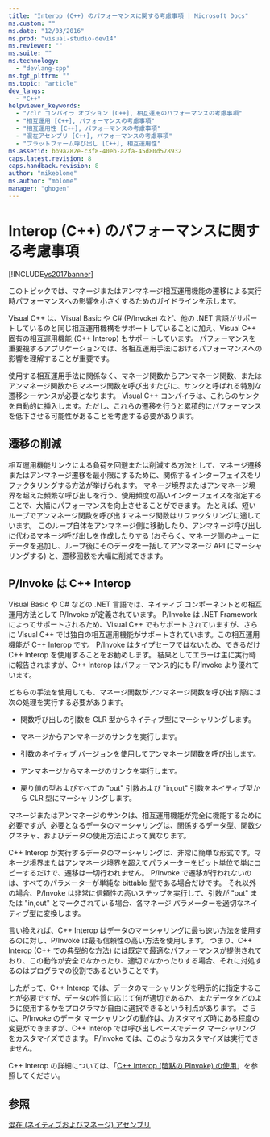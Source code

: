 ```yaml
---
title: "Interop (C++) のパフォーマンスに関する考慮事項 | Microsoft Docs"
ms.custom: ""
ms.date: "12/03/2016"
ms.prod: "visual-studio-dev14"
ms.reviewer: ""
ms.suite: ""
ms.technology: 
  - "devlang-cpp"
ms.tgt_pltfrm: ""
ms.topic: "article"
dev_langs: 
  - "C++"
helpviewer_keywords: 
  - "/clr コンパイラ オプション [C++], 相互運用のパフォーマンスの考慮事項"
  - "相互運用 [C++], パフォーマンスの考慮事項"
  - "相互運用性 [C++], パフォーマンスの考慮事項"
  - "混在アセンブリ [C++], パフォーマンスの考慮事項"
  - "プラットフォーム呼び出し [C++], 相互運用性"
ms.assetid: bb9a282e-c3f8-40eb-a2fa-45d80d578932
caps.latest.revision: 8
caps.handback.revision: 8
author: "mikeblome"
ms.author: "mblome"
manager: "ghogen"
---
```

# Interop (C++) のパフォーマンスに関する考慮事項
[!INCLUDE[vs2017banner](../assembler/inline/includes/vs2017banner.md)]

このトピックでは、マネージまたはアンマネージ相互運用機能の遷移による実行時パフォーマンスへの影響を小さくするためのガイドラインを示します。  
  
 Visual C\+\+ は、Visual Basic や C\# \(P\/Invoke\) など、他の .NET 言語がサポートしているのと同じ相互運用機構をサポートしていることに加え、Visual C\+\+ 固有の相互運用機能 \(C\+\+ Interop\) もサポートしています。  パフォーマンスを重要視するアプリケーションでは、各相互運用手法におけるパフォーマンスへの影響を理解することが重要です。  
  
 使用する相互運用手法に関係なく、マネージ関数からアンマネージ関数、またはアンマネージ関数からマネージ関数を呼び出すたびに、サンクと呼ばれる特別な遷移シーケンスが必要となります。  Visual C\+\+ コンパイラは、これらのサンクを自動的に挿入します。ただし、これらの遷移を行うと累積的にパフォーマンスを低下させる可能性があることを考慮する必要があります。  
  
## 遷移の削減  
 相互運用機能サンクによる負荷を回避または削減する方法として、マネージ遷移またはアンマネージ遷移を最小限にするために、関係するインターフェイスをリファクタリングする方法が挙げられます。  マネージ境界またはアンマネージ境界を超えた頻繁な呼び出しを行う、使用頻度の高いインターフェイスを指定することで、大幅にパフォーマンスを向上させることができます。  たとえば、短いループでアンマネージ関数を呼び出すマネージ関数はリファクタリングに適しています。  このループ自体をアンマネージ側に移動したり、アンマネージ呼び出しに代わるマネージ呼び出しを作成したりする \(おそらく、マネージ側のキューにデータを追加し、ループ後にそのデータを一括してアンマネージ API にマーシャリングする\) と、遷移回数を大幅に削減できます。  
  
## P\/Invoke は C\+\+ Interop  
 Visual Basic や C\# などの .NET 言語では、ネイティブ コンポーネントとの相互運用方法として P\/Invoke が定義されています。  P\/Invoke は .NET Framework によってサポートされるため、Visual C\+\+ でもサポートされていますが、さらに Visual C\+\+ では独自の相互運用機能がサポートされています。この相互運用機能が C\+\+ Interop です。  P\/Invoke はタイプセーフではないため、できるだけ C\+\+ Interop を使用することをお勧めします。  結果としてエラーは主に実行時に報告されますが、C\+\+ Interop はパフォーマンス的にも P\/Invoke より優れています。  
  
 どちらの手法を使用しても、マネージ関数がアンマネージ関数を呼び出す際には次の処理を実行する必要があります。  
  
-   関数呼び出しの引数を CLR 型からネイティブ型にマーシャリングします。  
  
-   マネージからアンマネージのサンクを実行します。  
  
-   引数のネイティブ バージョンを使用してアンマネージ関数を呼び出します。  
  
-   アンマネージからマネージのサンクを実行します。  
  
-   戻り値の型およびすべての "out" 引数および "in,out" 引数をネイティブ型から CLR 型にマーシャリングします。  
  
 マネージまたはアンマネージのサンクは、相互運用機能が完全に機能するために必要ですが、必要となるデータのマーシャリングは、関係するデータ型、関数シグネチャ、およびデータの使用方法によって異なります。  
  
 C\+\+ Interop が実行するデータのマーシャリングは、非常に簡単な形式です。マネージ境界またはアンマネージ境界を超えてパラメーターをビット単位で単にコピーするだけで、遷移は一切行われません。  P\/Invoke で遷移が行われないのは、すべてのパラメーターが単純な bittable 型である場合だけです。  それ以外の場合、P\/Invoke は非常に信頼性の高いステップを実行して、引数が "out" または "in,out" とマークされている場合、各マネージ パラメーターを適切なネイティブ型に変換します。  
  
 言い換えれば、C\+\+ Interop はデータのマーシャリングに最も速い方法を使用するのに対し、P\/Invoke は最も信頼性の高い方法を使用します。  つまり、C\+\+ Interop \(C\+\+ での典型的な方法\) には既定で最適なパフォーマンスが提供されており、この動作が安全でなかったり、適切でなかったりする場合、それに対処するのはプログラマの役割であるということです。  
  
 したがって、C\+\+ Interop では、データのマーシャリングを明示的に指定することが必要ですが、データの性質に応じて何が適切であるか、またデータをどのように使用するかをプログラマが自由に選択できるという利点があります。  さらに、P\/Invoke のデータ マーシャリングの動作は、カスタマイズ時にある程度の変更ができますが、C\+\+ Interop では呼び出しベースでデータ マーシャリングをカスタマイズできます。  P\/Invoke では、このようなカスタマイズは実行できません。  
  
 C\+\+ Interop の詳細については、「[C\+\+ Interop \(暗黙の PInvoke\) の使用](../dotnet/using-cpp-interop-implicit-pinvoke.md)」を参照してください。  
  
## 参照  
 [混在 \(ネイティブおよびマネージ\) アセンブリ](../Topic/Mixed%20\(Native%20and%20Managed\)%20Assemblies.md)